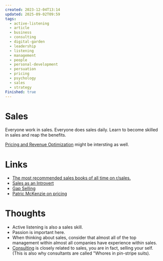 ```yaml
---
created: 2023-12-04T13:14
updated: 2025-09-02T09:59
tags:
  - active-listening
  - article
  - business
  - consulting
  - digital-garden
  - leadership
  - listening
  - management
  - people
  - personal-development
  - persuation
  - pricing
  - psychology
  - sales
  - strategy
Finished: true
---
```


# Sales
Everyone work in sales. Everyone does sales daily. Learn to become skilled in sales and reap the benefits. 


[Pricing and Revenue Optimization](../Books/Book%20Reviews/Machine%20Learning/Modeling/Pricing%20and%20Revenue%20Optimization.md) might be intersting as well. 

# Links
- [The most recommended sales books of all time on r/sales.](https://www.reddit.com/r/sales/comments/54rakg/the_most_recommended_sales_books_of_all_time_from/)
- [Sales as an Introvert](https://shwin.co/blog/hacking-sales-as-an-introvert)
- [Gap Selling](../Books/Book%20Reviews/Work/Sales/Gap%20Selling.md)
- [Patric McKenzie on pricing](https://www.kalzumeus.com/2012/09/21/ramit-sethi-and-patrick-mckenzie-on-why-your-customers-would-be-happier-if-you-charged-more/)

# Thoughts 
- Active listening is also a sales skill. 
- Passion is important here. 
- When thinking about sales, consider that almost all of the top management within almost all companies have experience within sales. 
- [Consulting](Consulting.md) is closely related to sales, you are in fact, selling your self. (This is also why consultants are called "Whores in pin-stripe suits). 


